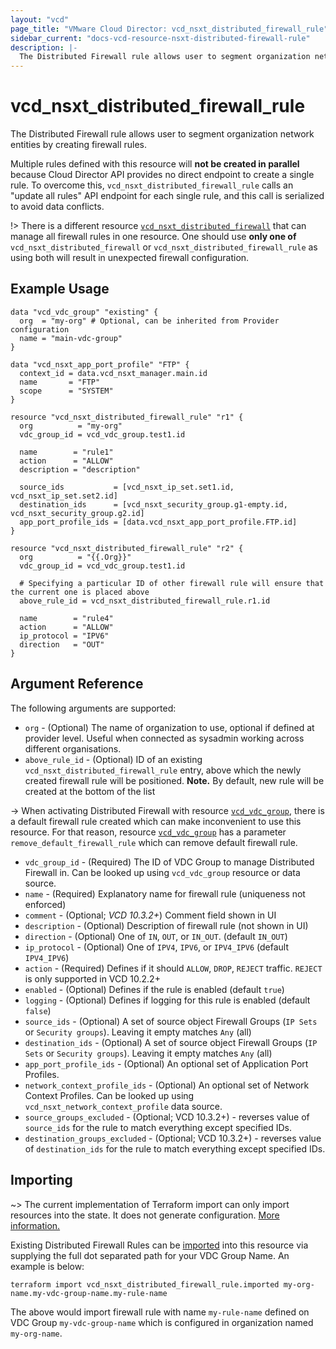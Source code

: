 ```yaml
---
layout: "vcd"
page_title: "VMware Cloud Director: vcd_nsxt_distributed_firewall_rule"
sidebar_current: "docs-vcd-resource-nsxt-distributed-firewall-rule"
description: |-
  The Distributed Firewall rule allows user to segment organization network entities by creating firewall rules.
---
```


# vcd\_nsxt\_distributed\_firewall\_rule

The Distributed Firewall rule allows user to segment organization network entities by creating
firewall rules.

Multiple rules defined with this resource will **not be created in parallel** because Cloud Director
API provides no direct endpoint to create a single rule. To overcome this,
`vcd_nsxt_distributed_firewall_rule` calls an "update all rules" API endpoint for each single rule,
and this call is serialized to avoid data conflicts.

!> There is a different resource
[`vcd_nsxt_distributed_firewall`](/providers/vmware/vcd/latest/docs/resources/nsxt_distributed_firewall)
that can manage all firewall rules in one resource. One should use **only one of**
`vcd_nsxt_distributed_firewall` or `vcd_nsxt_distributed_firewall_rule` as using both will result in
unexpected firewall configuration.

## Example Usage

```hcl
data "vcd_vdc_group" "existing" {
  org  = "my-org" # Optional, can be inherited from Provider configuration
  name = "main-vdc-group"
}

data "vcd_nsxt_app_port_profile" "FTP" {
  context_id = data.vcd_nsxt_manager.main.id
  name       = "FTP"
  scope      = "SYSTEM"
}

resource "vcd_nsxt_distributed_firewall_rule" "r1" {
  org          = "my-org"
  vdc_group_id = vcd_vdc_group.test1.id

  name        = "rule1"
  action      = "ALLOW"
  description = "description"

  source_ids           = [vcd_nsxt_ip_set.set1.id, vcd_nsxt_ip_set.set2.id]
  destination_ids      = [vcd_nsxt_security_group.g1-empty.id, vcd_nsxt_security_group.g2.id]
  app_port_profile_ids = [data.vcd_nsxt_app_port_profile.FTP.id]
}

resource "vcd_nsxt_distributed_firewall_rule" "r2" {
  org          = "{{.Org}}"
  vdc_group_id = vcd_vdc_group.test1.id

  # Specifying a particular ID of other firewall rule will ensure that the current one is placed above
  above_rule_id = vcd_nsxt_distributed_firewall_rule.r1.id

  name        = "rule4"
  action      = "ALLOW"
  ip_protocol = "IPV6"
  direction   = "OUT"
}
```

## Argument Reference

The following arguments are supported:

* `org` - (Optional) The name of organization to use, optional if defined at provider level. Useful
  when connected as sysadmin working across different organisations.
* `above_rule_id` - (Optional) ID of an existing `vcd_nsxt_distributed_firewall_rule` entry, above
  which the newly created firewall rule will be positioned. **Note.** By default, new rule will be
  created at the bottom of the list

-> When activating Distributed Firewall with resource
[`vcd_vdc_group`](/providers/vmware/vcd/latest/docs/resources/vdc_group), there is a default firewall
rule created which can make inconvenient to use this resource. For that reason, resource
[`vcd_vdc_group`](/providers/vmware/vcd/latest/docs/resources/vdc_group) has a parameter
`remove_default_firewall_rule` which can remove default firewall rule.

* `vdc_group_id` - (Required) The ID of VDC Group to manage Distributed Firewall in. Can be looked
  up using `vcd_vdc_group` resource or data source.
* `name` - (Required) Explanatory name for firewall rule (uniqueness not enforced)
* `comment` - (Optional; *VCD 10.3.2+*) Comment field shown in UI
* `description` - (Optional) Description of firewall rule (not shown in UI)
* `direction` - (Optional) One of `IN`, `OUT`, or `IN_OUT`. (default `IN_OUT`)
* `ip_protocol` - (Optional) One of `IPV4`,  `IPV6`, or `IPV4_IPV6` (default `IPV4_IPV6`)
* `action` - (Required) Defines if it should `ALLOW`, `DROP`, `REJECT` traffic. `REJECT` is only
  supported in VCD 10.2.2+
* `enabled` - (Optional) Defines if the rule is enabled (default `true`)
* `logging` - (Optional) Defines if logging for this rule is enabled (default `false`)
* `source_ids` - (Optional) A set of source object Firewall Groups (`IP Sets` or `Security groups`).
Leaving it empty matches `Any` (all)
* `destination_ids` - (Optional) A set of source object Firewall Groups (`IP Sets` or `Security
groups`). Leaving it empty matches `Any` (all)
* `app_port_profile_ids` - (Optional) An optional set of Application Port Profiles.
* `network_context_profile_ids` - (Optional) An optional set of Network Context Profiles. Can be
  looked up using `vcd_nsxt_network_context_profile` data source.
* `source_groups_excluded` - (Optional; VCD 10.3.2+) - reverses value of `source_ids` for the rule to
  match everything except specified IDs.
* `destination_groups_excluded` - (Optional; VCD 10.3.2+) - reverses value of `destination_ids` for
  the rule to match everything except specified IDs.


## Importing

~> The current implementation of Terraform import can only import resources into the state.
It does not generate configuration. [More information.](https://www.terraform.io/docs/import/)

Existing Distributed Firewall Rules can be [imported][docs-import] into this resource via supplying
the full dot separated path for your VDC Group Name. An example is below:

[docs-import]: https://www.terraform.io/docs/import/

```
terraform import vcd_nsxt_distributed_firewall_rule.imported my-org-name.my-vdc-group-name.my-rule-name
```

The above would import firewall rule with name `my-rule-name` defined on VDC Group
`my-vdc-group-name` which is configured in organization named `my-org-name`.